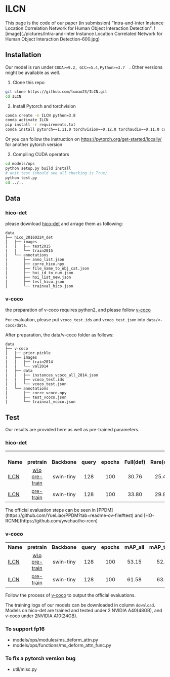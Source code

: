 # ILCN
This page is the code of our paper (in submission) "Intra-and-inter Instance Location Correlation Network for Human Object Interaction Detection".
![image](./pictures/Intra-and-inter Instance Location Correlated Network for Human Object Interaction Detection-600.jpg)

## Installation
Our model is run under ```CUDA>=9.2, GCC>=5.4,Python>=3.7  ```. Other versions might be available as well.

1. Clone this repo
```sh
git clone https://github.com/lumao23/ILCN.git
cd ILCN
```

2. Install Pytorch and torchvision
```sh
conda create -n ILCN python=3.8
conda activate ILCN
pip install -r requirements.txt
conda install pytorch==1.11.0 torchvision==0.12.0 torchaudio==0.11.0 cudatoolkit=11.3 -c pytorch
```
Or you can follow the instruction on https://pytorch.org/get-started/locally/ for another pytorch version

2. Compiling CUDA operators
```sh
cd models/ops
python setup.py build install
# unit test (should see all checking is True)
python test.py
cd ../..
```

## Data

### hico-det
please download [hico-det](https://websites.umich.edu/~ywchao/hico/) and arrage them as following:
```
data
├── hico_20160224_det
|   ├── images
|   |   ├── test2015
|   |   └── train2015
|   └── annotations
|       ├── anno_list.json
|       ├── corre_hico.npy
|       ├── file_name_to_obj_cat.json
|       ├── hoi_id_to_num.json
|       ├── hoi_list_new.json
|       ├── test_hico.json
|       └── trainval_hico.json
```
### v-coco
the preparation of v-coco requires python2, and please follow [v-coco](https://github.com/s-gupta/v-coco)

For evaluation, please put `vcoco_test.ids` and `vcoco_test.json` into `data/v-coco/data`.

After preparation, the data/v-coco folder as follows:
```
data
├── v-coco
|   ├── prior.pickle
|   ├── images
|   |   ├── train2014
|   |   └── val2014
|   ├── data
|   |   ├── instances_vcoco_all_2014.json
|   |   ├── vcoco_test.ids
|   |   └── vcoco_test.json
|   └── annotations
|       ├── corre_vcoco.npy
|       ├── test_vcoco.json
|       └── trainval_vcoco.json
```

## Test
Our results are provided here as well as pre-trained parameters.
### hico-det
<table><tbody>
<!-- START TABLE -->
<!-- TABLE HEADER -->
<th valign="bottom">Name</th>
 <th valign="bottom">pretrain</th>
<th valign="bottom">Backbone</th>
<th valign="bottom">query</th>
<th valign="bottom">epochs</th>
<th valign="bottom">Full(def)</th>
 <th valign="bottom">Rare(def)</th>
 <th valign="bottom">non-rare(def)</th>
<th valign="bottom">download</th>
<!-- TABLE BODY -->
 <tr><td align="left"><a href="https://github.com/lumao23/ILCN/blob/main/hico_tools/train_hico_swin_all_3dec_3numfeat_ImageNet.sh">ILCN</a></td>
<td align="center"><a href="https://github.com/SwinTransformer/storage/releases/download/v1.0.0/swin_tiny_patch4_window7_224.pth">w\o pre-train</a></td>
<td align="center">swin-tiny</td>
<td align="center">128</td>
<td align="center">100</td>
<td align="center">30.76</td>
<td align="center">25.47</td>
<td align="center">32.34</td>
<td align="center"><a href="https://drive.google.com/drive/u/1/folders/1AtQVLvNIRqv5-yh-YEKgq9d-Y5vkV1Pp">model</a></td>
 <tr><td align="left"><a href="https://github.com/lumao23/ILCN/blob/main/hico_tools/train_hico_swin_all_6dec_4numfeat_COCO.sh">ILCN<a/></td>
<td align="center"><a href="https://drive.google.com/drive/u/1/folders/1NVror7POAtsqQZUfQGg-2jbON9PTWzW2">pre-train</a></td>
<td align="center">swin-tiny</td>
<td align="center">128</td>
<td align="center">100</td>
<td align="center">33.80</td>
<td align="center">29.83</td>
<td align="center">34.99</td>
<td align="center"><a href="https://drive.google.com/drive/u/1/folders/1mBhwv_R7pydwKHhwdDglzMdXng6H03nQ">model</a></td>
</tbody></table>
The official evaluation steps can be seen in [PPDM](https://github.com/YueLiao/PPDM?tab=readme-ov-file#test) and [HO-RCNN](https://github.com/ywchao/ho-rcnn)

### v-coco
<table><tbody>
<!-- START TABLE -->
<!-- TABLE HEADER -->
<th valign="bottom">Name</th>
 <th valign="bottom">pretrain</th>
<th valign="bottom">Backbone</th>
<th valign="bottom">query</th>
<th valign="bottom">epochs</th>
<th valign="bottom">mAP_all</th>
 <th valign="bottom">mAP_thesis</th>
<th valign="bottom">download</th>
<!-- TABLE BODY -->
 <tr><td align="left"><a href="https://github.com/lumao23/ILCN/blob/main/vcoco_tools/train_vcoco_swin_all_6dec_4numfeat_ImageNet.sh">ILCN</a></td>
<td align="center"><a href="https://github.com/SwinTransformer/storage/releases/download/v1.0.0/swin_tiny_patch4_window7_224.pth">w\o pre-train</a></td>
<td align="center">swin-tiny</td>
<td align="center">128</td>
<td align="center">100</td>
<td align="center">53.15</td>
<td align="center">52.97</td>
<td align="center"><a href="https://drive.google.com/drive/u/1/folders/1AtQVLvNIRqv5-yh-YEKgq9d-Y5vkV1Pp">model</a></td>
 <tr><td align="left"><a href="https://github.com/lumao23/ILCN/blob/main/vcoco_tools/train_vcoco_swin_all_6dec_4numfeat_COCO.sh">ILCN<a/></td>
<td align="center"><a href="https://drive.google.com/drive/u/1/folders/1NVror7POAtsqQZUfQGg-2jbON9PTWzW2">pre-train</a></td>
<td align="center">swin-tiny</td>
<td align="center">128</td>
<td align="center">100</td>
<td align="center">61.58</td>
<td align="center">63.07</td>
<td align="center"><a href="https://drive.google.com/drive/u/1/folders/1mBhwv_R7pydwKHhwdDglzMdXng6H03nQ">model</a></td>
</tbody></table>

Follow the process of [v-coco](https://github.com/s-gupta/v-coco) to output the official evaluations.


The training logs of our models can be downloaded in column `download`. Models on hico-det are trained and tested under 2 NVIDIA A40(48GB), and v-coco under 2NVIDIA A10(24GB).

### To support fp16
* models/ops/modules/ms_deform_attn.py
* models/ops/functions/ms_deform_attn_func.py

### To fix a pytorch version bug
* util/misc.py

